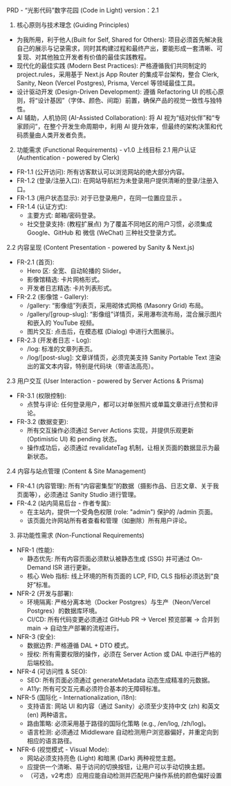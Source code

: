 PRD - “光影代码”数字花园 (Code in Light)
version：2.1

1. 核心原则与技术理念 (Guiding Principles)
- 为我所用，利于他人(Built for Self, Shared for Others): 项目必须首先解决我自己的展示与记录需求，同时其构建过程和最终产出，要能形成一套清晰、可复现、对其他独立开发者有价值的最佳实践教程。
- 现代化的最佳实践 (Modern Best Practices): 严格遵循我们共同制定的 project.rules，采用基于 Next.js App Router 的集成平台架构，整合 Clerk, Sanity, Neon (Vercel Postgres), Prisma, Vercel 等领域最佳工具。
- 设计驱动开发 (Design-Driven Development): 遵循 Refactoring UI 的核心原则，将“设计基因”（字体、颜色、间距）前置，确保产品的视觉一致性与独特性。
- AI 辅助，人机协同 (AI-Assisted Collaboration): 将 AI 视为“结对伙伴”和“专家顾问”，在整个开发生命周期中，利用 AI 提升效率，但最终的架构决策和代码质量由人类开发者负责。

2. 功能需求 (Functional Requirements) - v1.0 上线目标
2.1 用户认证 (Authentication - powered by Clerk)
- FR-1.1 (公开访问): 所有访客默认可以浏览网站的绝大部分内容。
- FR-1.2 (登录/注册入口): 在网站导航栏为未登录用户提供清晰的登录/注册入口。
- FR-1.3 (用户状态显示): 对于已登录用户，在同一位置应显示 <UserButton>。
- FR-1.4 (认证方式):
  - 主要方式: 邮箱/密码登录。
  - 社交登录支持: (教程扩展点) 为了覆盖不同地区的用户习惯，必须集成 Google、GitHub 和 微信 (WeChat) 三种社交登录方式。

2.2 内容呈现 (Content Presentation - powered by Sanity & Next.js)
- FR-2.1 (首页):
  - Hero 区: 全宽、自动轮播的 Slider。
  - 影像馆精选: 卡片网格形式。
  - 开发者日志精选: 卡片列表形式。
- FR-2.2 (影像馆 - Gallery):
  - /gallery: “影像组”列表页，采用砌体式网格 (Masonry Grid) 布局。
  - /gallery/[group-slug]: “影像组”详情页，采用瀑布流布局，混合展示图片和嵌入的 YouTube 视频。
  - 图片交互: 点击后，在模态框 (Dialog) 中进行大图展示。
- FR-2.3 (开发者日志 - Log):
  - /log: 标准的文章列表页。
  - /log/[post-slug]: 文章详情页，必须完美支持 Sanity Portable Text 渲染出的富文本内容，特别是代码块（带语法高亮）。

2.3 用户交互 (User Interaction - powered by Server Actions & Prisma)
- FR-3.1 (权限控制):
  - 点赞与评论: 任何登录用户，都可以对单张照片或单篇文章进行点赞和评论。
- FR-3.2 (数据变更):
  - 所有交互操作必须通过 Server Actions 实现，并提供乐观更新 (Optimistic UI) 和 pending 状态。
  - 操作成功后，必须通过 revalidateTag 机制，让相关页面的数据显示为最新状态。

2.4 内容与站点管理 (Content & Site Management)
- FR-4.1 (内容管理): 所有“内容密集型”的数据（摄影作品、日志文章、关于我页面等），必须通过 Sanity Studio 进行管理。
- FR-4.2 (站内简易后台 - 作者专属):
  - 在主站内，提供一个受角色权限 (role: "admin") 保护的 /admin 页面。
  - 该页面允许网站所有者查看和管理（如删除）所有用户评论。

3. 非功能性需求 (Non-Functional Requirements)
- NFR-1 (性能):
  - 静态优先: 所有内容页面必须默认被静态生成 (SSG) 并可通过 On-Demand ISR 进行更新。
  - 核心 Web 指标: 线上环境的所有页面的 LCP, FID, CLS 指标必须达到“良好”标准。
- NFR-2 (开发与部署):
  - 环境隔离: 严格分离本地（Docker Postgres）与生产（Neon/Vercel Postgres）的数据库环境。
  - CI/CD: 所有代码变更必须通过 GitHub PR -> Vercel 预览部署 -> 合并到 main -> 自动生产部署的流程进行。
- NFR-3 (安全):
  - 数据边界: 严格遵循 DAL + DTO 模式。
  - 授权: 所有需要权限的操作，必须在 Server Action 或 DAL 中进行严格的后端校验。
- NFR-4 (可访问性 & SEO):
  - SEO: 所有页面必须通过 generateMetadata 动态生成精准的元数据。
  - A11y: 所有可交互元素必须符合基本的无障碍标准。
- NFR-5 (国际化 - Internationalization, i18n):
  - 支持语言: 网站 UI 和内容（通过 Sanity）必须至少支持中文 (zh) 和英文 (en) 两种语言。
  - 路由策略: 必须采用基于路径的国际化策略 (e.g., /en/log, /zh/log)。
  - 语言检测: 必须通过 Middleware 自动检测用户浏览器偏好，并重定向到相应的语言路径。
- NFR-6 (视觉模式 - Visual Mode):
  - 网站必须支持亮色 (Light) 和暗黑 (Dark) 两种视觉主题。
  - 应提供一个清晰、易于访问的切换按钮，让用户可以手动切换主题。
  - （可选，v2考虑）应用应能自动检测并匹配用户操作系统的颜色偏好设置